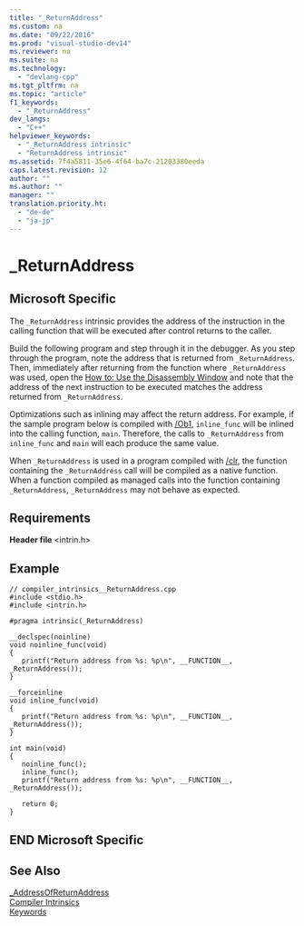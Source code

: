 ```yaml
---
title: "_ReturnAddress"
ms.custom: na
ms.date: "09/22/2016"
ms.prod: "visual-studio-dev14"
ms.reviewer: na
ms.suite: na
ms.technology: 
  - "devlang-cpp"
ms.tgt_pltfrm: na
ms.topic: "article"
f1_keywords: 
  - "_ReturnAddress"
dev_langs: 
  - "C++"
helpviewer_keywords: 
  - "_ReturnAddress intrinsic"
  - "ReturnAddress intrinsic"
ms.assetid: 7f4a5811-35e6-4f64-ba7c-21203380eeda
caps.latest.revision: 12
author: ""
ms.author: ""
manager: ""
translation.priority.ht: 
  - "de-de"
  - "ja-jp"
---
```

# _ReturnAddress
## Microsoft Specific  
 The `_ReturnAddress` intrinsic provides the address of the instruction in the calling function that will be executed after control returns to the caller.  
  
 Build the following program and step through it in the debugger. As you step through the program, note the address that is returned from `_ReturnAddress`. Then, immediately after returning from the function where `_ReturnAddress` was used, open the [How to: Use the Disassembly Window](../vs140/how-to--use-the-disassembly-window.md) and note that the address of the next instruction to be executed matches the address returned from `_ReturnAddress`.  
  
 Optimizations such as inlining may affect the return address. For example, if the sample program below is compiled with [/Ob1](../vs140/-ob--inline-function-expansion-.md), `inline_func` will be inlined into the calling function, `main`. Therefore, the calls to `_ReturnAddress` from `inline_func` and `main` will each produce the same value.  
  
 When `_ReturnAddress` is used in a program compiled with [/clr](../vs140/-clr--common-language-runtime-compilation-.md), the function containing the `_ReturnAddress` call will be compiled as a native function. When a function compiled as managed calls into the function containing `_ReturnAddress`, `_ReturnAddress` may not behave as expected.  
  
## Requirements  
 **Header file** <intrin.h>  
  
## Example  
  
```  
// compiler_intrinsics__ReturnAddress.cpp  
#include <stdio.h>  
#include <intrin.h>  
  
#pragma intrinsic(_ReturnAddress)  
  
__declspec(noinline)  
void noinline_func(void)  
{  
   printf("Return address from %s: %p\n", __FUNCTION__, _ReturnAddress());  
}  
  
__forceinline  
void inline_func(void)  
{  
   printf("Return address from %s: %p\n", __FUNCTION__, _ReturnAddress());  
}  
  
int main(void)  
{  
   noinline_func();   
   inline_func();  
   printf("Return address from %s: %p\n", __FUNCTION__, _ReturnAddress());  
  
   return 0;  
}  
```  
  
## END Microsoft Specific  
  
## See Also  
 [_AddressOfReturnAddress](../vs140/_addressofreturnaddress.md)   
 [Compiler Intrinsics](../vs140/compiler-intrinsics.md)   
 [Keywords](../vs140/keywords--c---.md)